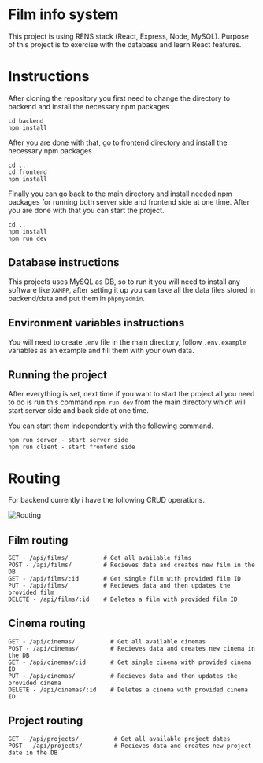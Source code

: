 # Film info system

This project is using RENS stack (React, Express, Node, MySQL).
Purpose of this project is to exercise with the database and learn React features.

# Instructions

After cloning the repository you first need to change the directory to backend and install the necessary npm packages

```
cd backend
npm install
```

After you are done with that, go to frontend directory and install the necessary npm packages

```
cd ..
cd frontend
npm install
```

Finally you can go back to the main directory and install needed npm packages for running both server side and frontend side at one time. After you are done with that you can start the project.

```
cd ..
npm install
npm run dev
```

## Database instructions

This projects uses MySQL as DB, so to run it you will need to install any software like `XAMPP`, after setting it up you can take all the data files stored in backend/data and put them in `phpmyadmin`.

## Environment variables instructions

You will need to create `.env` file in the main directory, follow `.env.example` variables as an example and fill them with your own data.

## Running the project

After everything is set, next time if you want to start the project all you need to do is run this command `npm run dev` from the main directory which will start server side and back side at one time.

You can start them independently with the following command.

```
npm run server - start server side
npm run client - start frontend side
```

# Routing

For backend currently i have the following CRUD operations.

![Routing](https://user-images.githubusercontent.com/80975936/156607020-a1ee0b67-14f3-4b1a-84c7-55b574db9fb1.png)

## Film routing

```
GET - /api/films/          # Get all available films
POST - /api/films/         # Recieves data and creates new film in the DB
GET - /api/films/:id       # Get single film with provided film ID
PUT - /api/films/          # Recieves data and then updates the provided film
DELETE - /api/films/:id    # Deletes a film with provided film ID
```

## Cinema routing

```
GET - /api/cinemas/          # Get all available cinemas
POST - /api/cinemas/         # Recieves data and creates new cinema in the DB
GET - /api/cinemas/:id       # Get single cinema with provided cinema ID
PUT - /api/cinemas/          # Recieves data and then updates the provided cinema
DELETE - /api/cinemas/:id    # Deletes a cinema with provided cinema ID
```

## Project routing

```
GET - /api/projects/          # Get all available project dates
POST - /api/projects/         # Recieves data and creates new project date in the DB
```
